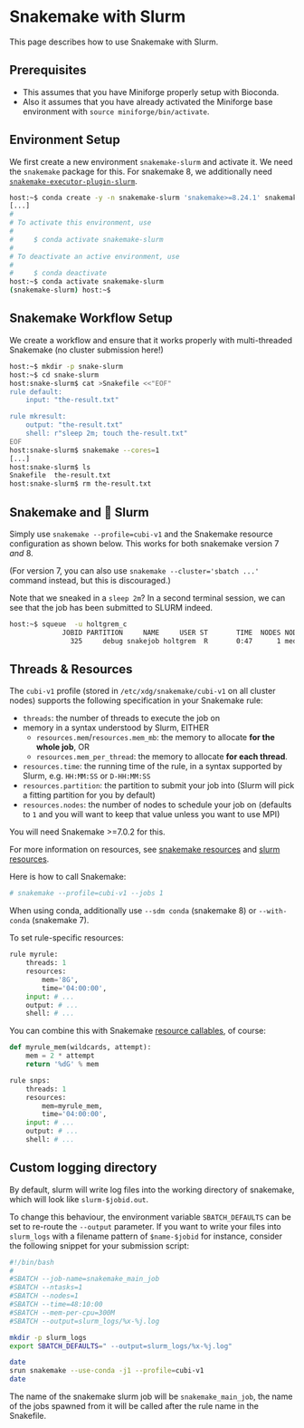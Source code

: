 # Snakemake with Slurm

This page describes how to use Snakemake with Slurm.

## Prerequisites

- This assumes that you have Miniforge properly setup with Bioconda.
- Also it assumes that you have already activated the Miniforge base environment with `source miniforge/bin/activate`.

## Environment Setup

We first create a new environment `snakemake-slurm` and activate it.
We need the `snakemake` package for this.
For snakemake 8, we additionally need [`snakemake-executor-plugin-slurm`](https://snakemake.github.io/snakemake-plugin-catalog/plugins/executor/slurm.html).

```bash
host:~$ conda create -y -n snakemake-slurm 'snakemake>=8.24.1' snakemake-executor-plugin-slurm
[...]
#
# To activate this environment, use
#
#     $ conda activate snakemake-slurm
#
# To deactivate an active environment, use
#
#     $ conda deactivate
host:~$ conda activate snakemake-slurm
(snakemake-slurm) host:~$
```

## Snakemake Workflow Setup

We create a workflow and ensure that it works properly with multi-threaded Snakemake (no cluster submission here!)

```bash
host:~$ mkdir -p snake-slurm
host:~$ cd snake-slurm
host:snake-slurm$ cat >Snakefile <<"EOF"
rule default:
    input: "the-result.txt"

rule mkresult:
    output: "the-result.txt"
    shell: r"sleep 2m; touch the-result.txt"
EOF
host:snake-slurm$ snakemake --cores=1
[...]
host:snake-slurm$ ls
Snakefile  the-result.txt
host:snake-slurm$ rm the-result.txt
```

## Snakemake and :tada: Slurm

Simply use `snakemake --profile=cubi-v1` and the Snakemake resource configuration as shown below.
This works for both snakemake version 7 *and* 8.

(For version 7, you can also use `snakemake --cluster='sbatch ...'` command instead, but this is discouraged.)

Note that we sneaked in a `sleep 2m`? In a second terminal session, we can see that the job has been submitted to SLURM indeed.

```bash
host:~$ squeue  -u holtgrem_c
             JOBID PARTITION     NAME     USER ST       TIME  NODES NODELIST(REASON)
               325     debug snakejob holtgrem  R       0:47      1 med0127
```

## Threads & Resources

The `cubi-v1` profile (stored in `/etc/xdg/snakemake/cubi-v1` on all cluster nodes) supports the following specification in your Snakemake rule:

* `threads`: the number of threads to execute the job on
* memory in a syntax understood by Slurm, EITHER
    * `resources.mem`/`resources.mem_mb`: the memory to allocate **for the whole job**, OR 
    * `resources.mem_per_thread`: the memory to allocate **for each thread**.
* `resources.time`: the running time of the rule, in a syntax supported by Slurm, e.g. `HH:MM:SS` or `D-HH:MM:SS`
* `resources.partition`: the partition to submit your job into (Slurm will pick a fitting partition for you by default)
* `resources.nodes`: the number of nodes to schedule your job on (defaults to `1` and you will want to keep that value unless you want to use MPI)

You will need Snakemake >=7.0.2 for this.

For more information on resources, see [snakemake resources](https://snakemake.readthedocs.io/en/latest/snakefiles/rules.html#standard-resources) and [slurm resources](https://snakemake.github.io/snakemake-plugin-catalog/plugins/executor/slurm.html#advanced-resource-specifications).

Here is how to call Snakemake:

```bash
# snakemake --profile=cubi-v1 --jobs 1
```
When using conda, additionally use `--sdm conda` (snakemake 8) or `--with-conda` (snakemake 7).

To set rule-specific resources:

```python
rule myrule:
    threads: 1
    resources:
        mem='8G',
        time='04:00:00',
    input: # ...
    output: # ...
    shell: # ...
```

You can combine this with Snakemake [resource callables](https://snakemake.readthedocs.io/en/stable/snakefiles/rules.html?highlight=resources#resources), of course:

```python
def myrule_mem(wildcards, attempt):
    mem = 2 * attempt
    return '%dG' % mem

rule snps:
    threads: 1
    resources:
        mem=myrule_mem,
        time='04:00:00',
    input: # ...
    output: # ...
    shell: # ...
```

## Custom logging directory

By default, slurm will write log files into the working directory of snakemake, which will look like `slurm-$jobid.out`.

To change this behaviour, the environment variable `SBATCH_DEFAULTS` can be set to re-route the `--output` parameter. If you want to write your files into `slurm_logs` with a filename pattern of `$name-$jobid` for instance, consider the following snippet for your submission script:

```bash
#!/bin/bash
#
#SBATCH --job-name=snakemake_main_job
#SBATCH --ntasks=1
#SBATCH --nodes=1
#SBATCH --time=48:10:00
#SBATCH --mem-per-cpu=300M
#SBATCH --output=slurm_logs/%x-%j.log

mkdir -p slurm_logs
export SBATCH_DEFAULTS=" --output=slurm_logs/%x-%j.log"

date
srun snakemake --use-conda -j1 --profile=cubi-v1
date

```

The name of the snakemake slurm job will be `snakemake_main_job`, the name of the jobs spawned from it will be called after the rule name in the Snakefile.

